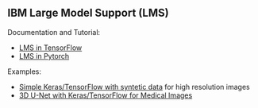## IBM Large Model Support (LMS)

Documentation and Tutorial:
- [LMS in TensorFlow](https://www.ibm.com/support/knowledgecenter/SS5SF7_1.6.2/navigation/wmlce_getstarted_tflmsv2.html)
- [LMS in Pytorch](https://www.ibm.com/support/knowledgecenter/SS5SF7_1.6.2/navigation/wmlce_getstarted_pytorch.html#wmlce_getstarted_pytorch__lms_section)

Examples:
- [Simple Keras/TensorFlow with syntetic data](https://github.com/IBM/powerai/tree/master/examples/tensorflow_large_model_support/v2) for high resolution images
- [3D U-Net with Keras/TensorFlow for Medical Images](https://github.com/smatzek/3DUnetCNN)
